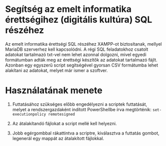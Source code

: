 # Segítség az emelt informatika érettségihez (digitális kultúra) SQL részéhez

Az emelt informatika érettségi SQL részéhez XAMPP-ot biztosítanak, mellyel MariaDB szerverhez kell kapcsolódni. A régi SQL feladatokhoz csatolt adatokat tartalmazó txt-vel nem lehet azonnal dolgozni, mivel egyedi formátumban adták meg az érettségi készítők az adatokat tartalmazó fájlt. Azonban egy egyszerű script segítségével gyorsan CSV formátumba lehet alakítani az adatokat, melyet már ismer a szoftver.


# Használatának menete

1. Futtatásához szükséges előbb engedélyezni a scriptek futtatását, melyet a rendszergazdaként indított PowerShellbe írva megtörténik: ``` set-executionpolicy remotesigned ```

2. Az átalakítandó fájlokat a script mellé kell helyezni.

3. Jobb egérgombbal rákattintva a scriptre, kiválasztva a futtatás gombot, legenerál egy mappát az átalakított fájlokkal.
